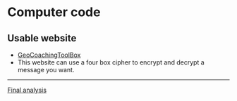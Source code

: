 # Computer code
Usable website
--------------
* [GeoCoachingToolBox](https://www.geocachingtoolbox.com/index.php?lang=en&page=fourSquareCipher)
* This website can use a four box cipher to encrypt and decrypt a message you want.
------------------
[Final analysis](https://github.com/EPHS-CyberSecurity-2020-Hour3/CipherProject/blob/Four_Square_Cipher/4SquareCipher_Final_Analysis.md)
